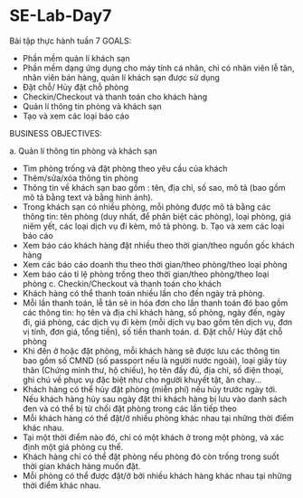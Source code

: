 # SE-Lab-Day7
Bài tập thực hành tuần 7
GOALS:
- Phần mềm quản lí khách sạn
- Phần mềm dạng ứng dụng cho máy tính cá nhân, chỉ có nhân viên lễ tân, nhân viên bán hàng, quản lí khách sạn được sử dụng
- Đặt chỗ/ Hủy đặt chỗ phòng
- Checkin/Checkout và thanh toán cho khách hàng
- Quản lí thông tin phòng và khách sạn
- Tạo và xem các loại báo cáo


BUSINESS OBJECTIVES:

a. Quản lí thông tin phòng và khách sạn
- Tìm phòng trống và đặt phòng theo yêu cầu của khách
- Thêm/sửa/xóa thông tin phòng 
- Thông tin về khách sạn bao gồm : tên, địa chỉ, số sao, mô tả (bao gồm mô tả bằng text và bằng hình ảnh).
- Trong khách sạn có nhiều phòng, mỗi phòng được mô tả bằng các thông tin: tên phòng (duy nhất, để phân biệt các phòng), loại phòng, giá niêm yết, các loại dịch vụ đi kèm, mô tả phòng.
b. Tạo và xem các loại báo cáo
- Xem báo cáo khách hàng đặt nhiều theo thời gian/theo nguồn gốc khách hàng
- Xem các báo cáo doanh thu theo thời gian/theo phòng/theo loại phòng
- Xem báo cáo tỉ lệ phòng trống theo thời gian/theo phòng/theo loại phòng
c. Checkin/Checkout và thanh toán cho khách 
- Khách hàng có thể thanh toán nhiều lần cho đến ngày trả phòng.
- Mỗi lần thanh toán, lễ tân sẽ in hóa đơn cho lần thanh toán đó bao gồm các thông tin: họ tên và địa chỉ khách hàng, số phòng, ngày đến, ngày đi, giá phòng, các dịch vụ đi kèm (mỗi dịch vụ bao gồm tên dịch vụ, đơn vị tính, đơn giá, tổng tiền), số tiền thanh toán.
d. Đặt chỗ/ Hủy đặt chỗ phòng
- Khi đến ở hoặc đặt phòng, mỗi khách hàng sẽ được lưu các thông tin bao gồm số CMND (số passport nếu là người nước ngoài), loại giấy tùy thân (Chứng minh thư, hộ chiếu), họ tên đầy đủ, địa chỉ, số điện thoại, ghi chú về phục vụ đặc biệt như cho người khuyết tật, ăn chay...
- Khách hàng có thể hủy đặt phòng (miễn phí) nếu hủy trước ngày tới. Nếu khách hàng hủy sau ngày đặt thì khách hàng bị lưu vào danh sách đen và có thể bị từ chối đặt phòng trong các lần tiếp theo
- Mỗi khách hàng có thể đặt/ở nhiều phòng khác nhau tại những thời điểm khác nhau.
- Tại một thời điểm nào đó, chỉ có một khách ở trong một phòng, và xác định một giá phòng cụ thể.
- Khách hàng chỉ có thể đặt phòng nếu phòng đó còn trống trong suốt thời gian khách hàng muốn đặt.
- Mỗi phòng có thể được đặt/ở bởi nhiều khách hàng khác nhau tại những thời điểm khác nhau.
